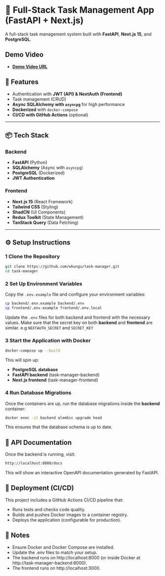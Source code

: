# 📝 Full-Stack Task Management App (FastAPI + Next.js)

A full-stack task management system built with **FastAPI**, **Next.js 15**, and **PostgreSQL**.

## Demo Video
- **[Demo Video URL](https://vento.so/view/4d504d22-563d-4193-b38f-d6b2580cd79b?utm_medium=share)**

## 🚀 Features

- Authentication with **JWT (API) & NextAuth (Frontend)**
- Task management (CRUD)
- **Async SQLAlchemy with `asyncpg`** for high performance
- **Dockerized** with `docker-compose`
- **CI/CD with GitHub Actions** (optional)

---

## 📦 Tech Stack

### Backend

- **FastAPI** (Python)
- **SQLAlchemy** (Async with `asyncpg`)
- **PostgreSQL** (Dockerized)
- **JWT Authentication**

### Frontend

- **Next.js 15** (React Framework)
- **Tailwind CSS** (Styling)
- **ShadCN** (UI Components)
- **Redux Toolkit** (State Management)
- **TanStack Query** (Data Fetching)

---

## ⚙️ Setup Instructions

### 1️ Clone the Repository

```sh
git clone https://github.com/wkungu/task-manager.git
cd task-manager
```

### 2 Set Up Environment Variables  
Copy the `.env.example` file and configure your environment variables:

```sh
cp backend/.env.example backend/.env
cp frontend/.env.example frontend/.env.local
```

Update the `.env` files for both backend and frontend with the necessary values. Make sure that the secret key on both **backend** and **frontend** are similar. e.g `NEXTAUTH_SECRET` and `SECRET_KEY`

### 3 Start the Application with Docker

```sh
docker-compose up --build
```

This will spin up:

- **PostgreSQL database**
- **FastAPI backend** (task-manager-backend)
- **Next.js frontend** (task-manager-frontend)

### 4 Run Database Migrations
Once the containers are up, run the database migrations inside the **backend** container:
```sh
docker exec -it backend alembic upgrade head
```

This ensures that the database schema is up to date.

## 📄 API Documentation
Once the backend is running, visit:
```sh
http://localhost:8000/docs
```
This will show an interactive OpenAPI documentation generated by FastAPI.

## 🚀 Deployment (CI/CD)
This project includes a GitHub Actions CI/CD pipeline that:

- Runs tests and checks code quality.
- Builds and pushes Docker images to a container registry.
- Deploys the application (configurable for production).

## 📌 Notes
- Ensure Docker and Docker Compose are installed.
- Update the .env files to match your setup.
- The backend runs on http://localhost:8000 (or inside Docker at http://task-manager-backend:8000).
- The frontend runs on http://localhost:3000.